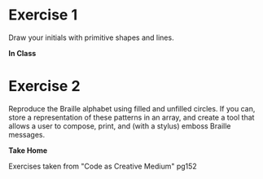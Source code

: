 # Exercise 1

Draw your initials with primitive shapes and lines.

**In Class**

# Exercise 2

Reproduce the Braille alphabet using filled and unfilled circles. If you can, store a representation of these patterns in an array, and create a tool that allows a user to compose, print, and (with a stylus) emboss Braille messages.

**Take Home**

Exercises taken from "Code as Creative Medium" pg152